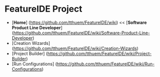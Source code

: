 # FeatureIDE Project

* [**Home**] (https://github.com/tthuem/FeatureIDE/wiki) << [**Software Product Line Developer**] (https://github.com/tthuem/FeatureIDE/wiki/Software-Product-Line-Developer)
* [Creation Wizards] (https://github.com/tthuem/FeatureIDE/wiki/Creation-Wizards)
* [Project Builder] (https://github.com/tthuem/FeatureIDE/wiki/Project-Builder)
* [Run Configurations] (https://github.com/tthuem/FeatureIDE/wiki/Run-Configurations)